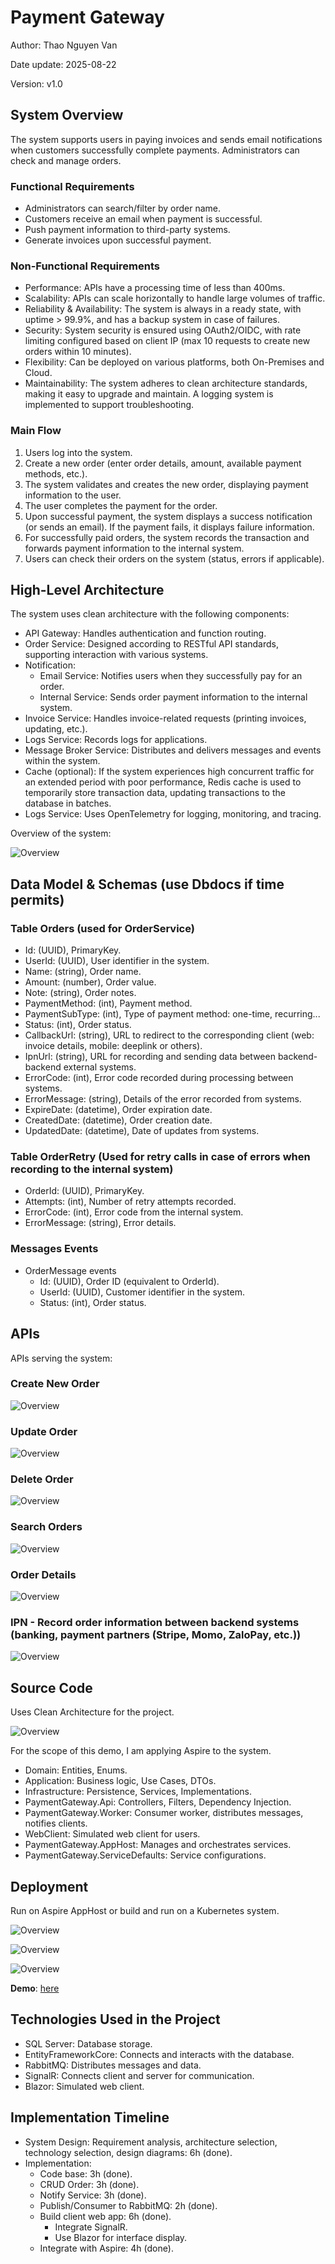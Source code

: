 # Payment Gateway

Author: Thao Nguyen Van

Date update: 2025-08-22

Version: v1.0

## System Overview

The system supports users in paying invoices and sends email notifications when customers successfully complete payments. Administrators can check and manage orders.

### Functional Requirements

- Administrators can search/filter by order name.
- Customers receive an email when payment is successful.
- Push payment information to third-party systems.
- Generate invoices upon successful payment.

### Non-Functional Requirements

- Performance: APIs have a processing time of less than 400ms.
- Scalability: APIs can scale horizontally to handle large volumes of traffic.
- Reliability & Availability: The system is always in a ready state, with uptime > 99.9%, and has a backup system in case of failures.
- Security: System security is ensured using OAuth2/OIDC, with rate limiting configured based on client IP (max 10 requests to create new orders within 10 minutes).
- Flexibility: Can be deployed on various platforms, both On-Premises and Cloud.
- Maintainability: The system adheres to clean architecture standards, making it easy to upgrade and maintain. A logging system is implemented to support troubleshooting.

### Main Flow

1. Users log into the system.
2. Create a new order (enter order details, amount, available payment methods, etc.).
3. The system validates and creates the new order, displaying payment information to the user.
4. The user completes the payment for the order.
5. Upon successful payment, the system displays a success notification (or sends an email). If the payment fails, it displays failure information.
6. For successfully paid orders, the system records the transaction and forwards payment information to the internal system.
7. Users can check their orders on the system (status, errors if applicable).

## High-Level Architecture

The system uses clean architecture with the following components:

- API Gateway: Handles authentication and function routing.
- Order Service: Designed according to RESTful API standards, supporting interaction with various systems.
- Notification:
  - Email Service: Notifies users when they successfully pay for an order.
  - Internal Service: Sends order payment information to the internal system.
- Invoice Service: Handles invoice-related requests (printing invoices, updating, etc.).
- Logs Service: Records logs for applications.
- Message Broker Service: Distributes and delivers messages and events within the system.
- Cache (optional): If the system experiences high concurrent traffic for an extended period with poor performance, Redis cache is used to temporarily store transaction data, updating transactions to the database in batches.
- Logs Service: Uses OpenTelemetry for logging, monitoring, and tracing.

Overview of the system:

![Overview](/docs/img/structure.svg "Overview system")

## Data Model & Schemas (use Dbdocs if time permits)

### Table Orders (used for OrderService)

- Id: (UUID), PrimaryKey.
- UserId: (UUID), User identifier in the system.
- Name: (string), Order name.
- Amount: (number), Order value.
- Note: (string), Order notes.
- PaymentMethod: (int), Payment method.
- PaymentSubType: (int), Type of payment method: one-time, recurring...
- Status: (int), Order status.
- CallbackUrl: (string), URL to redirect to the corresponding client (web: invoice details, mobile: deeplink or others).
- IpnUrl: (string), URL for recording and sending data between backend-backend external systems.
- ErrorCode: (int), Error code recorded during processing between systems.
- ErrorMessage: (string), Details of the error recorded from systems.
- ExpireDate: (datetime), Order expiration date.
- CreatedDate: (datetime), Order creation date.
- UpdatedDate: (datetime), Date of updates from systems.

### Table OrderRetry (Used for retry calls in case of errors when recording to the internal system)

- OrderId: (UUID), PrimaryKey.
- Attempts: (int), Number of retry attempts recorded.
- ErrorCode: (int), Error code from the internal system.
- ErrorMessage: (string), Error details.

### Messages Events

- OrderMessage events
  - Id: (UUID), Order ID (equivalent to OrderId).
  - UserId: (UUID), Customer identifier in the system.
  - Status: (int), Order status.

## APIs

APIs serving the system:

### Create New Order

![Overview](/docs/img/create_order.png "Overview system")

### Update Order

![Overview](/docs/img/update_order.png "Overview system")

### Delete Order

![Overview](/docs/img/delete_order.png "Overview system")

### Search Orders

![Overview](/docs/img/get_orders.png "Overview system")

### Order Details

![Overview](/docs/img/detail_order.png "Overview system")

### IPN - Record order information between backend systems (banking, payment partners (Stripe, Momo, ZaloPay, etc.))

![Overview](/docs/img/ipn_order.png "Overview system")

## Source Code

Uses Clean Architecture for the project.

![Overview](/docs/img/source_code.png "Overview system")

For the scope of this demo, I am applying Aspire to the system.

- Domain: Entities, Enums.
- Application: Business logic, Use Cases, DTOs.
- Infrastructure: Persistence, Services, Implementations.
- PaymentGateway.Api: Controllers, Filters, Dependency Injection.
- PaymentGateway.Worker: Consumer worker, distributes messages, notifies clients.
- WebClient: Simulated web client for users.
- PaymentGateway.AppHost: Manages and orchestrates services.
- PaymentGateway.ServiceDefaults: Service configurations.

## Deployment

Run on Aspire AppHost or build and run on a Kubernetes system.

![Overview](/docs/img/aspire_run.png "Overview system")

![Overview](/docs/img/aspire1.png "Overview system")

![Overview](/docs/img/aspire2.png "Overview system")

**Demo**: [here](./docs/img/demo.mp4)

## Technologies Used in the Project

- SQL Server: Database storage.
- EntityFrameworkCore: Connects and interacts with the database.
- RabbitMQ: Distributes messages and data.
- SignalR: Connects client and server for communication.
- Blazor: Simulated web client.

## Implementation Timeline

- System Design: Requirement analysis, architecture selection, technology selection, design diagrams: 6h (done).
- Implementation:
  - Code base: 3h (done).
  - CRUD Order: 3h (done).
  - Notify Service: 3h (done).
  - Publish/Consumer to RabbitMQ: 2h (done).
  - Build client web app: 6h (done).
    - Integrate SignalR.
    - Use Blazor for interface display.
  - Integrate with Aspire: 4h (done).
